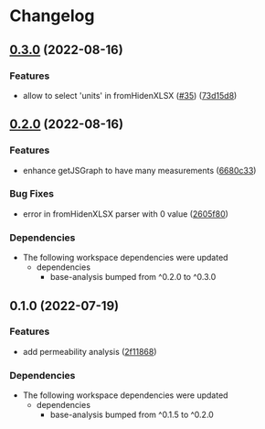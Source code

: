 # Changelog

## [0.3.0](https://www.github.com/cheminfo/analysis/compare/permeability-analysis-v0.2.0...permeability-analysis-v0.3.0) (2022-08-16)


### Features

* allow to select 'units' in fromHidenXLSX ([#35](https://www.github.com/cheminfo/analysis/issues/35)) ([73d15d8](https://www.github.com/cheminfo/analysis/commit/73d15d86ea256f76d6e0db9a2ee4f28bb95d3608))

## [0.2.0](https://www.github.com/cheminfo/analysis/compare/permeability-analysis-v0.1.0...permeability-analysis-v0.2.0) (2022-08-16)


### Features

* enhance getJSGraph to have many measurements ([6680c33](https://www.github.com/cheminfo/analysis/commit/6680c33166a076af84aa126604cb4f781173ccb4))


### Bug Fixes

* error in fromHidenXLSX parser with 0 value ([2605f80](https://www.github.com/cheminfo/analysis/commit/2605f80974945002cc5f2df3903c15102b136eba))


### Dependencies

* The following workspace dependencies were updated
  * dependencies
    * base-analysis bumped from ^0.2.0 to ^0.3.0

## 0.1.0 (2022-07-19)


### Features

* add permeability analysis ([2f11868](https://www.github.com/cheminfo/analysis/commit/2f11868fb67e7cf0d0af3fe9855fcbaa4b53fa36))



### Dependencies

* The following workspace dependencies were updated
  * dependencies
    * base-analysis bumped from ^0.1.5 to ^0.2.0
